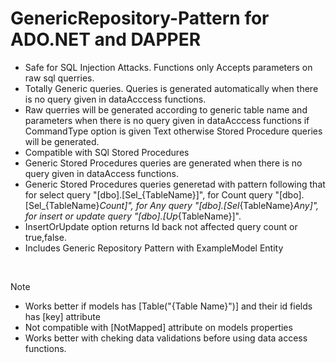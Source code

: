 # GenericRepository-Pattern for ADO.NET and DAPPER

- Safe for SQL Injection Attacks. Functions only Accepts parameters on raw sql querries.
- Totally Generic queries. Queries is generated automatically when there is no query given in dataAcccess functions.
- Raw querries will be generated according to generic table name and parameters when there is no query given in dataAcccess functions if CommandType option is given Text otherwise Stored Procedure queries will be generated.
- Compatible with SQl Stored Procedures
- Generic Stored Procedures queries are generated when there is no query given in dataAccess functions.
- Generic Stored Procedures queries generetad with pattern following that for select query "[dbo].[Sel_{TableName}]", for Count query "[dbo].[Sel_{TableName}_Count]", for Any query "[dbo].[Sel_{TableName}_Any]", for insert or update query "[dbo].[Up_{TableName}]".
- InsertOrUpdate option returns Id back not affected query count or true,false.
- Includes Generic Repository Pattern with ExampleModel Entity
<br>

> [!NOTE]
> - Works better if models has [Table("{Table Name}")] and their id fields has [key] attribute
> - Not compatible with [NotMapped] attribute on models properties
> - Works better with cheking data validations before using data access functions.

